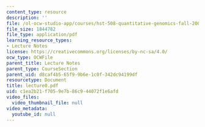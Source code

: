 ```yaml
---
content_type: resource
description: ''
file: /ol-ocw-studio-app/courses/hst-508-quantitative-genomics-fall-2005/c1ea2b21f7059e7b86c944072f1e6afd_lecture0.pdf
file_size: 1844782
file_type: application/pdf
learning_resource_types:
- Lecture Notes
license: https://creativecommons.org/licenses/by-nc-sa/4.0/
ocw_type: OCWFile
parent_title: Lecture Notes
parent_type: CourseSection
parent_uid: d8caf4b5-65f9-9b6e-1c0f-342dc94199df
resourcetype: Document
title: lecture0.pdf
uid: c1ea2b21-f705-9e7b-86c9-44072f1e6afd
video_files:
  video_thumbnail_file: null
video_metadata:
  youtube_id: null
---
```

